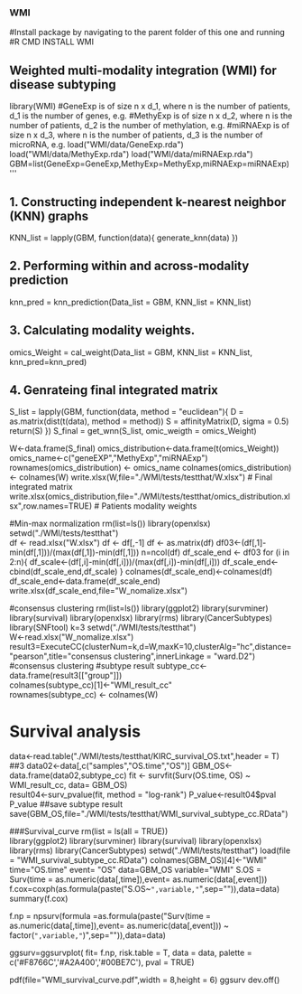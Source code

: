 ### WMI
#Install package by navigating to the parent folder of this one and running   
#R CMD INSTALL WMI   

## Weighted multi-modality integration (WMI) for disease subtyping
library(WMI)
#GeneExp is of size n x d_1, where n is the number of patients, d_1 is the number of genes, e.g.
#MethyExp is of size n x d_2, where n is the number of patients, d_2 is the number of methylation, e.g.
#miRNAExp is of size n x d_3, where n is the number of patients, d_3 is the number of microRNA, e.g.
load("WMI/data/GeneExp.rda")
load("WMI/data/MethyExp.rda")
load("WMI/data/miRNAExp.rda")
GBM=list(GeneExp=GeneExp,MethyExp=MethyExp,miRNAExp=miRNAExp)
'''

## 1. Constructing independent k-nearest neighbor (KNN) graphs
KNN_list = lapply(GBM, function(data){
  generate_knn(data)
})

## 2. Performing within and across-modality prediction
knn_pred = knn_prediction(Data_list = GBM, KNN_list = KNN_list)

## 3. Calculating modality weights.
omics_Weight = cal_weight(Data_list = GBM, KNN_list = KNN_list, knn_pred=knn_pred)

## 4. Genrateing final integrated matrix
S_list = lapply(GBM, function(data, method = "euclidean"){
  D = as.matrix(dist(t(data), method = method))
  S = affinityMatrix(D, sigma = 0.5)
  return(S)
})
S_final = get_wnn(S_list, omic_weigth = omics_Weight)

W<-data.frame(S_final)
omics_distribution<-data.frame(t(omics_Weight))
omics_name<-c("geneEXP","MethyExp","miRNAExp")               
rownames(omics_distribution) <- omics_name
colnames(omics_distribution) <- colnames(W)
write.xlsx(W,file="./WMI/tests/testthat/W.xlsx")                 # Final integrated matrix
write.xlsx(omics_distribution,file="./WMI/tests/testthat/omics_distribution.xlsx",row.names=TRUE)  # Patients modality weights



#Min-max normalization
rm(list=ls())
library(openxlsx)
setwd("./WMI/tests/testthat")     
df <- read.xlsx("W.xlsx")
df <- df[,-1]
df <- as.matrix(df)
df03<-(df[,1]-min(df[,1]))/(max(df[,1])-min(df[,1]))
n=ncol(df)
df_scale_end <- df03
for (i in 2:n){
  df_scale<-(df[,i]-min(df[,i]))/(max(df[,i])-min(df[,i]))
  df_scale_end<-cbind(df_scale_end,df_scale)
}
colnames(df_scale_end)<-colnames(df)
df_scale_end<-data.frame(df_scale_end)
write.xlsx(df_scale_end,file="W_nomalize.xlsx")



#consensus clustering
rm(list=ls())
library(ggplot2)
library(survminer)
library(survival)
library(openxlsx)
library(rms)
library(CancerSubtypes)
library(SNFtool)
k=3
setwd("./WMI/tests/testthat")      
W<-read.xlsx("W_nomalize.xlsx")
result3=ExecuteCC(clusterNum=k,d=W,maxK=10,clusterAlg="hc",distance="pearson",title="consensus clustering",innerLinkage = "ward.D2")   #consensus clustering
#subtype result
subtype_cc<-data.frame(result3[["group"]])           
colnames(subtype_cc)[1]<-"WMI_result_cc"           
rownames(subtype_cc) <- colnames(W)               
# Survival analysis
data<-read.table("./WMI/tests/testthat/KIRC_survival_OS.txt",header = T) ##3
data02<-data[,c("samples","OS.time","OS")]
GBM_OS<-data.frame(data02,subtype_cc)
fit <- survfit(Surv(OS.time, OS) ~ WMI_result_cc, data= GBM_OS)  
result04<-surv_pvalue(fit, method = "log-rank")
P_value<-result04$pval
P_value
##save subtype result
save(GBM_OS,file="./WMI/tests/testthat/WMI_survival_subtype_cc.RData")



###Survival_curve
rm(list = ls(all = TRUE))  
library(ggplot2)
library(survminer)
library(survival)
library(openxlsx)
library(rms)
library(CancerSubtypes)
setwd("./WMI/tests/testthat")
load(file = "WMI_survival_subtype_cc.RData")
colnames(GBM_OS)[4]<-"WMI"
time="OS.time" 
event= "OS"
data=GBM_OS
variable="WMI"
S.OS = Surv(time = as.numeric(data[,time]),event= as.numeric(data[,event]))
f.cox=coxph(as.formula(paste("S.OS~`",variable,"`",sep="")),data=data)
summary(f.cox)


f.np = npsurv(formula =as.formula(paste("Surv(time = as.numeric(data[,time]),event= as.numeric(data[,event])) ~ factor(`",variable,"`)",sep="")),data=data)

ggsurv=ggsurvplot( fit= f.np,
                   risk.table = T,
                   data = data,
                   palette = c('#F8766C','#A2A400','#00BE7C'),
                   pval = TRUE)

pdf(file="WMI_survival_curve.pdf",width = 8,height = 6)
ggsurv
dev.off()






